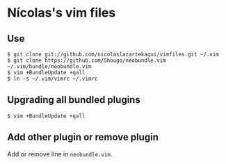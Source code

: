 # Nícolas's vim files

## Use
    $ git clone git://github.com/nicolaslazartekaqui/vimfiles.git ~/.vim
    $ git clone https://github.com/Shougo/neobundle.vim ~/.vim/bundle/neobundle.vim
    $ vim +BundleUpdate +qall
    $ ln -s ~/.vim/vimrc ~/.vimrc

## Upgrading all bundled plugins
    $ vim +BundleUpdate +qall

## Add other plugin or remove plugin

Add or remove line in `neobundle.vim`.
